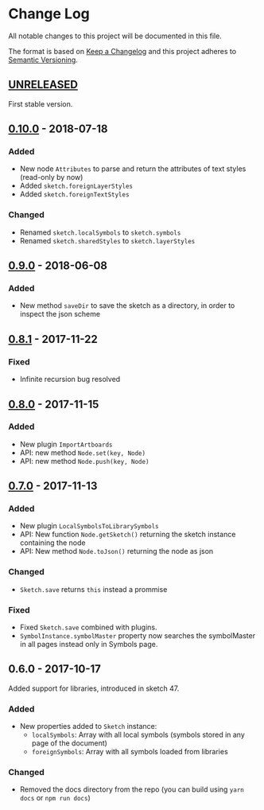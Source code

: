# Change Log

All notable changes to this project will be documented in this file.

The format is based on [Keep a Changelog](http://keepachangelog.com/) 
and this project adheres to [Semantic Versioning](http://semver.org/).

## [UNRELEASED]

First stable version.

## [0.10.0] - 2018-07-18

### Added

- New node `Attributes` to parse and return the attributes of text styles (read-only by now)
- Added `sketch.foreignLayerStyles`
- Added `sketch.foreignTextStyles`

### Changed

- Renamed `sketch.localSymbols` to `sketch.symbols`
- Renamed `sketch.sharedStyles` to `sketch.layerStyles`

## [0.9.0] - 2018-06-08

### Added

- New method `saveDir` to save the sketch as a directory, in order to inspect the json scheme

## [0.8.1] - 2017-11-22

### Fixed

- Infinite recursion bug resolved

## [0.8.0] - 2017-11-15

### Added

- New plugin `ImportArtboards`
- API: new method `Node.set(key, Node)`
- API: new method `Node.push(key, Node)`

## [0.7.0] - 2017-11-13

### Added

- New plugin `LocalSymbolsToLibrarySymbols`
- API: New function `Node.getSketch()` returning the sketch instance containing the node
- API: New method `Node.toJson()` returning the node as json

### Changed

- `Sketch.save` returns `this` instead a prommise

### Fixed

- Fixed `Sketch.save` combined with plugins.
- `SymbolInstance.symbolMaster` property now searches the symbolMaster in all pages instead only in Symbols page.

## 0.6.0 - 2017-10-17

Added support for libraries, introduced in sketch 47.

### Added

- New properties added to `Sketch` instance:
  - `localSymbols`: Array with all local symbols (symbols stored in any page of the document)
  - `foreignSymbols`: Array with all symbols loaded from libraries

### Changed

- Removed the docs directory from the repo (you can build using `yarn docs` or `npm run docs`)


[UNRELEASED]: https://github.com/oscarotero/sketch/compare/v0.10.0...HEAD
[0.10.0]: https://github.com/oscarotero/sketch/compare/v0.9.0...v0.10.0
[0.9.0]: https://github.com/oscarotero/sketch/compare/v0.8.1...v0.9.0
[0.8.1]: https://github.com/oscarotero/sketch/compare/v0.8.0...v0.8.1
[0.8.0]: https://github.com/oscarotero/sketch/compare/v0.7.0...v0.8.0
[0.7.0]: https://github.com/oscarotero/sketch/compare/v0.6.0...v0.7.0
